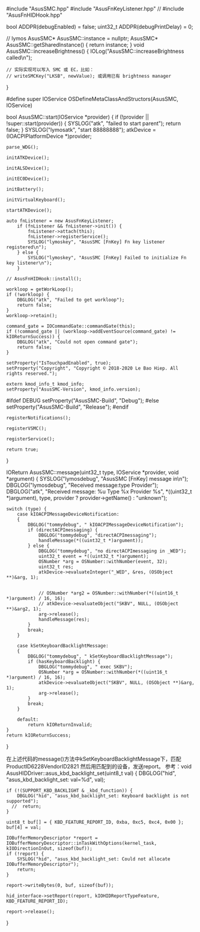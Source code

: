 #include "AsusSMC.hpp"
#include "AsusFnKeyListener.hpp"
// #include "AsusFnHIDHook.hpp"

bool ADDPR(debugEnabled) = false;
uint32_t ADDPR(debugPrintDelay) = 0;

// lymos
AsusSMC* AsusSMC::instance = nullptr;
AsusSMC* AsusSMC::getSharedInstance() {
    return instance;
}
void AsusSMC::increaseBrightness() {
    IOLog("AsusSMC::increaseBrightness called\n");

    // 实际实现可以写入 SMC 或 EC，比如：
    // writeSMCKey("LKSB", newValue); 或调用已有 brightness manager
}



#define super IOService
OSDefineMetaClassAndStructors(AsusSMC, IOService)


bool AsusSMC::start(IOService *provider) {
    if (!provider || !super::start(provider)) {
        SYSLOG("atk", "failed to start parent");
        return false;
    }
    SYSLOG("lymosatk", "start 88888888");
    atkDevice = (IOACPIPlatformDevice *)provider;

    parse_WDG();

    initATKDevice();

    initALSDevice();

    initEC0Device();

    initBattery();

    initVirtualKeyboard();

    startATKDevice();
    
    auto fnListener = new AsusFnKeyListener;
        if (fnListener && fnListener->init()) {
            fnListener->attach(this);
            fnListener->registerService();
            SYSLOG("lymoskey", "AsusSMC [FnKey] Fn key listener registered\n");
        } else {
            SYSLOG("lymoskey", "AsusSMC [FnKey] Failed to initialize Fn key listener\n");
        }

    // AsusFnHIDHook::install();
    
    workloop = getWorkLoop();
    if (!workloop) {
        DBGLOG("atk", "Failed to get workloop");
        return false;
    }
    workloop->retain();

    command_gate = IOCommandGate::commandGate(this);
    if (!command_gate || (workloop->addEventSource(command_gate) != kIOReturnSuccess)) {
        DBGLOG("atk", "Could not open command gate");
        return false;
    }

    setProperty("IsTouchpadEnabled", true);
    setProperty("Copyright", "Copyright © 2018-2020 Le Bao Hiep. All rights reserved.");

    extern kmod_info_t kmod_info;
    setProperty("AsusSMC-Version", kmod_info.version);
#ifdef DEBUG
    setProperty("AsusSMC-Build", "Debug");
#else
    setProperty("AsusSMC-Build", "Release");
#endif

    registerNotifications();

    registerVSMC();

    registerService();

    return true;
}

IOReturn AsusSMC::message(uint32_t type, IOService *provider, void *argument) {
    SYSLOG("lymosdebug", "AsusSMC [FnKey] message in\n");
    DBGLOG("lymosdebug", "Received message:type Provider");
    DBGLOG("atk", "Received message: %u Type %x Provider %s", *((uint32_t *)argument), type, provider ? provider->getName() : "unknown");
    
    switch (type) {
        case kIOACPIMessageDeviceNotification:
        {
            DBGLOG("tommydebug", " kIOACPIMessageDeviceNotification");
            if (directACPImessaging) {
                DBGLOG("tommydebug", "directACPImessaging");
                handleMessage(*((uint32_t *)argument));
            } else {
                DBGLOG("tommydebug", "no directACPImessaging in _WED");
                uint32_t event = *((uint32_t *)argument);
                OSNumber *arg = OSNumber::withNumber(event, 32);
                uint32_t res;
                atkDevice->evaluateInteger("_WED", &res, (OSObject **)&arg, 1);
                
                
                // OSNumber *arg2 = OSNumber::withNumber(*((uint16_t *)argument) / 16, 16);
                // atkDevice->evaluateObject("SKBV", NULL, (OSObject **)&arg2, 1);
                arg->release();
                handleMessage(res);
            }
            break;
        }

        case kSetKeyboardBacklightMessage:
        {
            DBGLOG("tommydebug", " kSetKeyboardBacklightMessage");
            if (hasKeyboardBacklight) {
                DBGLOG("tommydebug", " exec SKBV");
                OSNumber *arg = OSNumber::withNumber(*((uint16_t *)argument) / 16, 16);
                atkDevice->evaluateObject("SKBV", NULL, (OSObject **)&arg, 1);
                arg->release();
            }
            break;
        }

        default:
            return kIOReturnInvalid;
    }
    return kIOReturnSuccess;
}

在上述代码的message()方法中kSetKeyboardBacklightMessage下，匹配<key>ProductID</key><integer>6228</integer><key>VendorID</key><integer>2821</integer>
然后用匹配到的设备，发送report。 参考：void AsusHIDDriver::asus_kbd_backlight_set(uint8_t val) {
    DBGLOG("hid", "asus_kbd_backlight_set: val=%d", val);

    if (!(SUPPORT_KBD_BACKLIGHT & _kbd_function)) {
        DBGLOG("hid", "asus_kbd_backlight_set: Keyboard backlight is not supported");
      //  return;
    }

    uint8_t buf[] = { KBD_FEATURE_REPORT_ID, 0xba, 0xc5, 0xc4, 0x00 };
    buf[4] = val;

    IOBufferMemoryDescriptor *report = IOBufferMemoryDescriptor::inTaskWithOptions(kernel_task, kIODirectionInOut, sizeof(buf));
    if (!report) {
        SYSLOG("hid", "asus_kbd_backlight_set: Could not allocate IOBufferMemoryDescriptor");
        return;
    }

    report->writeBytes(0, buf, sizeof(buf));

    hid_interface->setReport(report, kIOHIDReportTypeFeature, KBD_FEATURE_REPORT_ID);

    report->release();
}

